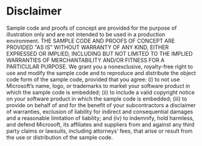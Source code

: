 # Disclaimer

Sample code and proofs of concept are provided for the purpose of illustration only and are not intended to be used in a production environment. THE SAMPLE CODE AND PROOFS OF CONCEPT ARE PROVIDED "AS IS" WITHOUT WARRANTY OF ANY KIND, EITHER EXPRESSED OR IMPLIED, INCLUDING BUT NOT LIMITED TO THE IMPLIED WARRANTIES OF MERCHANTABILITY AND/OR FITNESS FOR A PARTICULAR PURPOSE. We grant you a nonexclusive, royalty-free right to use and modify the sample code and to reproduce and distribute the object code form of the sample code, provided that you agree: (i) to not use Microsoft’s name, logo, or trademarks to market your software product in which the sample code is embedded; (ii) to include a valid copyright notice on your software product in which the sample code is embedded; (iii) to provide on behalf of and for the benefit of your subcontractors a disclaimer of warranties, exclusion of liability for indirect and consequential damages and a reasonable limitation of liability; and (iv) to indemnify, hold harmless, and defend Microsoft, its affiliates and suppliers from and against any third party claims or lawsuits, including attorneys’ fees, that arise or result from the use or distribution of the sample code.
